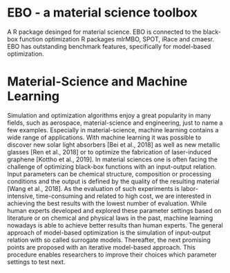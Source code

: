 # EBO - a material science toolbox
A R package desinged for material science. EBO is connected to the black-box function optimization R packages mlrMBO, SPOT, iRace and cmaesr. EBO has outstanding benchmark features, specifically for model-based optimization.

# Material-Science and Machine Learning
Simulation and optimization algorithms enjoy a great popularity in many fields, such as aerospace, material-science and engineering, just to name a few examples. Especially in material-science, machine learning contains a wide range of applications. With machine learning it was possible to discover new solar light absorbers [Bei et al., 2018] as well as new metallic glasses [Ren et al., 2018] or to optimize the fabrication of laser-induced graphene [Kottho  et al., 2019]. In material sciences one is often facing the challenge of optimizing black-box functions with an input-output relation. Input parameters can be chemical structure, composition or processing conditions and the output is defined by the quality of the resulting material [Wang et al., 2018]. As the evaluation of such experiments is labor-intensive, time-consuming and related to high cost, we are interested in achieving the best results with the lowest number of evaluation. While human experts developed and explored these parameter settings based on literature or on chemical and physical laws in the past, machine learning nowadays is able to achieve better results than human experts. The general approach of model-based optimization is the simulation of input-output relation with so called surrogate models. Thereafter, the next promising points are proposed with an iterative model-based approach. This procedure enables researchers to improve their choices which parameter settings to test next.
